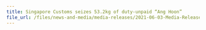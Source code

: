 ```yaml
---
title: Singapore Customs seizes 53.2kg of duty-unpaid “Ang Hoon”
file_url: /files/news-and-media/media-releases/2021-06-03-Media-Release.pdf
---
```

